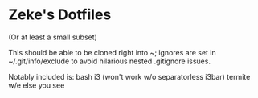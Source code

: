 Zeke's Dotfiles
===============

(Or at least a small subset)

This should be able to be cloned right into ~; ignores are set in ~/.git/info/exclude to avoid hilarious nested .gitignore issues.

Notably included is:
bash
i3 (won't work w/o separatorless i3bar)
termite
w/e else you see
